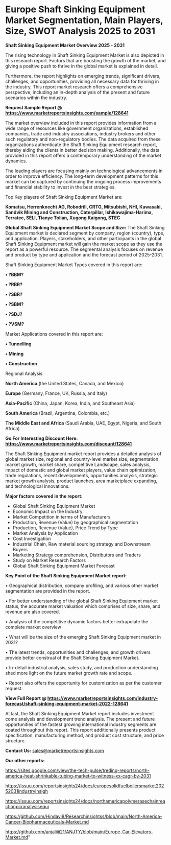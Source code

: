 # Europe Shaft Sinking Equipment Market Segmentation, Main Players, Size, SWOT Analysis 2025 to 2031

<Strong> Shaft Sinking Equipment Market Overview 2025 - 2031</strong>

The rising technology in Shaft Sinking Equipment Market is also depicted in this research report. Factors that are boosting the growth of the market, and giving a positive push to thrive in the global market is explained in detail.

Furthermore, the report highlights on emerging trends, significant drivers, challenges, and opportunities, providing all necessary data for thriving in the industry. This report market research offers a comprehensive perspective, including an in-depth analysis of the present and future scenarios within the industry.

<strong>Request Sample Report @ <a href=https://www.marketreportsinsights.com/sample/128641>https://www.marketreportsinsights.com/sample/128641</a></strong>

The market overview included in this report provides information from a wide range of resources like government organizations, established companies, trade and industry associations, industry brokers and other such regulatory and non-regulatory bodies. The data acquired from these organizations authenticate the Shaft Sinking Equipment research report, thereby aiding the clients in better decision making. Additionally, the data provided in this report offers a contemporary understanding of the market dynamics.

The leading players are focusing mainly on technological advancements in order to improve efficiency. The long-term development patterns for this market can be captured by continuing the ongoing process improvements and financial stability to invest in the best strategies.

Top Key players of Shaft Sinking Equipment Market are:

<strong>Komatsu, Herrenknecht AG, Robodrill, CRTG, Mitsubishi, NHI, Kawasaki, Sandvik Mining and Construction, Caterpillar, Ishikawajima-Harima, Terratec, SELI, Tianye Tolian, Xugong Kaigong, STEC</strong>

<strong><b>Global Shaft Sinking Equipment Market Scope and Size:</b></strong>
The Shaft Sinking Equipment market is declared segment by company, region (country), type, and application. Players, stakeholders, and other participants in the global Shaft Sinking Equipment market will gain the market scope as they use the report as a powerful resource. The segmental analysis focuses on revenue and product by type and application and the forecast period of 2025-2031.

Shaft Sinking Equipment Market Types covered in this report are:

<strong>• ?BBM?

•   ?RBR?

•   ?SBR?

•   ?SBM?

•   ?SDJ?

•    ?VSM?</strong>

Market Applications covered in this report are:

<strong>• Tunnelling

• Mining

• Construction</strong> 

Regional Analysis

<strong>North America</strong> (the United States, Canada, and Mexico)

<strong>Europe</strong> (Germany, France, UK, Russia, and Italy)

<strong>Asia-Pacific</strong> (China, Japan, Korea, India, and Southeast Asia)

<strong>South America</strong> (Brazil, Argentina, Colombia, etc.)

<strong>The Middle East and Africa</strong> (Saudi Arabia, UAE, Egypt, Nigeria, and South Africa)

<strong>Go For Interesting Discount Here: <a href=https://www.marketreportsinsights.com/discount/128641>https://www.marketreportsinsights.com/discount/128641</a></strong>

The Shaft Sinking Equipment market report provides a detailed analysis of global market size, regional and country-level market size, segmentation market growth, market share, competitive Landscape, sales analysis, impact of domestic and global market players, value chain optimization, trade regulations, recent developments, opportunities analysis, strategic market growth analysis, product launches, area marketplace expanding, and technological innovations.

<strong><b>Major factors covered in the report:</b></strong>
<ul>
  <li>Global Shaft Sinking Equipment Market </li>
  <li>Economic Impact on the Industry</li>
  <li>Market Competition in terms of Manufacturers</li>
  <li>Production, Revenue (Value) by geographical segmentation</li>
  <li>Production, Revenue (Value), Price Trend by Type</li>
  <li>Market Analysis by Application</li>
  <li>Cost Investigation</li>
  <li>Industrial Chain, Raw material sourcing strategy and Downstream Buyers</li>
  <li>Marketing Strategy comprehension, Distributors and Traders</li>
  <li>Study on Market Research Factors</li>
  <li>Global Shaft Sinking Equipment Market Forecast</li>
</ul>

<strong><b>Key Point of the Shaft Sinking Equipment Market report:</b></strong>

• Geographical distribution, company profiling, and various other market segmentation are provided in the report.

• For better understanding of the global Shaft Sinking Equipment market status, the accurate market valuation which comprises of size, share, and revenue are also covered.

• Analysis of the competitive dynamic factors better extrapolate the complete market overview

• What will be the size of the emerging Shaft Sinking Equipment market in 2031?

• The latest trends, opportunities and challenges, and growth drivers provide better construal of the Shaft Sinking Equipment Market.

• In-detail industrial analysis, sales study, and production understanding shed more light on the future market growth rate and scope.

• Report also offers the opportunity for customization as per the customer request.

<strong><b>View Full Report @ <a href=https://www.marketreportsinsights.com/industry-forecast/shaft-sinking-equipment-market-2022-128641>https://www.marketreportsinsights.com/industry-forecast/shaft-sinking-equipment-market-2022-128641</a></b></strong>


At last, the Shaft Sinking Equipment Market report includes investment come analysis and development trend analysis. The present and future opportunities of the fastest growing international industry segments are coated throughout this report. This report additionally presents product specification, manufacturing method, and product cost structure, and price structure.

<strong>Contact Us:</strong>
sales@marketreportsinsights.com

<strong>Our other reports:</strong>

<a href=https://sites.google.com/view/the-tech-pulse/treding-reports/north-america-heat-shrinkable-tubing-market-to-witness-xx-cagr-by-2031>https://sites.google.com/view/the-tech-pulse/treding-reports/north-america-heat-shrinkable-tubing-market-to-witness-xx-cagr-by-2031</a>

<a href=https://issuu.com/reportsinsights24/docs/europesolidfuelboilersmarket20252031industryinsigh>https://issuu.com/reportsinsights24/docs/europesolidfuelboilersmarket20252031industryinsigh</a>

<a href=https://issuu.com/reportsinsights24/docs/northamericapolymerasechainreactionpcranalysisequi>https://issuu.com/reportsinsights24/docs/northamericapolymerasechainreactionpcranalysisequi</a>

<a href=https://github.com/Hindavi8/Researchinsightss/blob/main/North-America-Cancer-Biopharmaceuticals-Market.md>https://github.com/Hindavi8/Researchinsightss/blob/main/North-America-Cancer-Biopharmaceuticals-Market.md</a>

<a href=https://github.com/anjaliiii21/ANJTY/blob/main/Europe-Car-Elevators-Market.md>https://github.com/anjaliiii21/ANJTY/blob/main/Europe-Car-Elevators-Market.md</a>"
